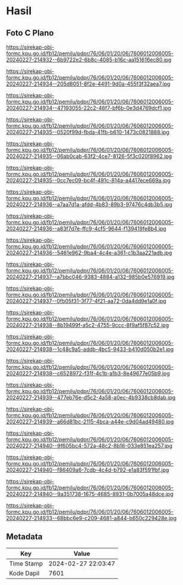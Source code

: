 # Hasil

## Foto C Plano

https://sirekap-obj-formc.kpu.go.id/fb12/pemilu/pdpr/76/06/01/20/06/7606012006005-20240227-214932--6b9722e2-6b8c-4085-b16c-aa151616ec80.jpg

https://sirekap-obj-formc.kpu.go.id/fb12/pemilu/pdpr/76/06/01/20/06/7606012006005-20240227-214934--205d8051-8f2e-4491-9d0a-455f3f32aea7.jpg

https://sirekap-obj-formc.kpu.go.id/fb12/pemilu/pdpr/76/06/01/20/06/7606012006005-20240227-214934--47193055-22c2-46f7-bf6b-0e3d4769dcf1.jpg

https://sirekap-obj-formc.kpu.go.id/fb12/pemilu/pdpr/76/06/01/20/06/7606012006005-20240227-214935--0520f99d-fbda-41fb-b610-1473c0821888.jpg

https://sirekap-obj-formc.kpu.go.id/fb12/pemilu/pdpr/76/06/01/20/06/7606012006005-20240227-214935--06ab0cab-63f2-4ce7-8126-5f3c020f8962.jpg

https://sirekap-obj-formc.kpu.go.id/fb12/pemilu/pdpr/76/06/01/20/06/7606012006005-20240227-214935--0cc7ec09-bc4f-491c-814a-a4417ece669a.jpg

https://sirekap-obj-formc.kpu.go.id/fb12/pemilu/pdpr/76/06/01/20/06/7606012006005-20240227-214936--a7aa7d1a-afdd-4b83-89b3-97476c4db3b5.jpg

https://sirekap-obj-formc.kpu.go.id/fb12/pemilu/pdpr/76/06/01/20/06/7606012006005-20240227-214936--a83f7d7e-ffc9-4cf5-9644-f139419fe8b4.jpg

https://sirekap-obj-formc.kpu.go.id/fb12/pemilu/pdpr/76/06/01/20/06/7606012006005-20240227-214936--5461e962-9ba4-4c4e-a361-c1b3aa221adb.jpg

https://sirekap-obj-formc.kpu.go.id/fb12/pemilu/pdpr/76/06/01/20/06/7606012006005-20240227-214937--a7bbc046-9383-4884-a132-985b0e576919.jpg

https://sirekap-obj-formc.kpu.go.id/fb12/pemilu/pdpr/76/06/01/20/06/7606012006005-20240227-214937--0fb05f31-3f77-4f21-aa72-0da4dd9e1a0f.jpg

https://sirekap-obj-formc.kpu.go.id/fb12/pemilu/pdpr/76/06/01/20/06/7606012006005-20240227-214938--8b19499f-a5c2-4755-9ccc-8f9af5f87c52.jpg

https://sirekap-obj-formc.kpu.go.id/fb12/pemilu/pdpr/76/06/01/20/06/7606012006005-20240227-214938--1c48c9a5-addb-4bc5-9433-b410d050b2e1.jpg

https://sirekap-obj-formc.kpu.go.id/fb12/pemilu/pdpr/76/06/01/20/06/7606012006005-20240227-214938--c6528972-f31f-4c1b-a1b3-8e49677e05b9.jpg

https://sirekap-obj-formc.kpu.go.id/fb12/pemilu/pdpr/76/06/01/20/06/7606012006005-20240227-214939--477eb76e-d5c2-4a58-a0ec-4b9338cb8dab.jpg

https://sirekap-obj-formc.kpu.go.id/fb12/pemilu/pdpr/76/06/01/20/06/7606012006005-20240227-214939--a66d81bc-2115-4bca-a44e-c9d04ad49480.jpg

https://sirekap-obj-formc.kpu.go.id/fb12/pemilu/pdpr/76/06/01/20/06/7606012006005-20240227-214940--9f605bc4-572a-48c2-8b16-033e851ea257.jpg

https://sirekap-obj-formc.kpu.go.id/fb12/pemilu/pdpr/76/06/01/20/06/7606012006005-20240227-214940--f86409a6-7cdb-4c4d-b792-e1a83f591fbf.jpg

https://sirekap-obj-formc.kpu.go.id/fb12/pemilu/pdpr/76/06/01/20/06/7606012006005-20240227-214940--9a351738-1675-4685-8931-0b7005a48dce.jpg

https://sirekap-obj-formc.kpu.go.id/fb12/pemilu/pdpr/76/06/01/20/06/7606012006005-20240227-214933--68bbc6e9-c209-4681-a844-b650c229428e.jpg


## Metadata

| Key        | Value               |
| ---------- | ------------------- |
| Time Stamp | 2024-02-27 22:03:47 |
| Kode Dapil | 7601                |



